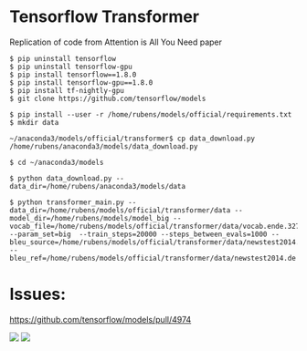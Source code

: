 # Tensorflow Transformer  

Replication of code from Attention is All You Need paper

```
$ pip uninstall tensorflow
$ pip uninstall tensorflow-gpu
$ pip install tensorflow==1.8.0
$ pip install tensorflow-gpu==1.8.0
$ pip install tf-nightly-gpu
$ git clone https://github.com/tensorflow/models

$ pip install --user -r /home/rubens/models/official/requirements.txt
$ mkdir data

~/anaconda3/models/official/transformer$ cp data_download.py /home/rubens/anaconda3/models/data_download.py

$ cd ~/anaconda3/models

$ python data_download.py --data_dir=/home/rubens/anaconda3/models/data

$ python transformer_main.py --data_dir=/home/rubens/models/official/transformer/data --model_dir=/home/rubens/models/model_big --vocab_file=/home/rubens/models/official/transformer/data/vocab.ende.32768 --param_set=big  --train_steps=20000 --steps_between_evals=1000 --bleu_source=/home/rubens/models/official/transformer/data/newstest2014.en --bleu_ref=/home/rubens/models/official/transformer/data/newstest2014.de
```  

# Issues:  

https://github.com/tensorflow/models/pull/4974

<img src=https://github.com/RubensZimbres/Repo-2019/blob/master/Tensorflow-Transformer/Pics/params0.png>  

<img src=https://github.com/RubensZimbres/Repo-2019/blob/master/Tensorflow-Transformer/Pics/transformer0.png>
